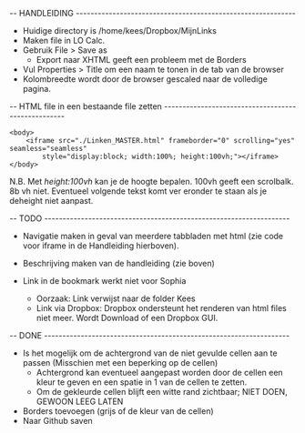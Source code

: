 -- HANDLEIDING ------------------------------------------------------------
- Huidige directory is /home/kees/Dropbox/MijnLinks
- Maken file in LO Calc.
- Gebruik File > Save as
    - Export naar XHTML geeft een probleem met de Borders
- Vul Properties > Title om een naam te tonen in de tab van de browser
- Kolombreedte wordt door de browser gescaled naar de volledige pagina.

-- HTML file in een bestaande file zetten ---------------------------------------------------
```
<body>
    <iframe src="./Linken_MASTER.html" frameborder="0" scrolling="yes" seamless="seamless"
        style="display:block; width:100%; height:100vh;"></iframe>
</body>
```
N.B. Met _height:100vh_ kan je de hoogte bepalen. 100vh geeft een scrolbalk. 8b vh niet.
Eventueel volgende tekst komt ver eronder te staan als je deheight niet aanpast.

-- TODO -------------------------------------------------------------------
- Navigatie maken in geval van meerdere tabbladen met html (zie code voor iframe in de Handleiding hierboven).

- Beschrijving maken van de handleiding (zie boven)
- Link in de bookmark werkt niet voor Sophia
    - Oorzaak: Link verwijst naar de folder Kees
    - Link via Dropbox: Dropbox ondersteunt het renderen van html files niet meer. Wordt Download of een Dropbox GUI.

-- DONE -------------------------------------------------------------------
- Is het mogelijk om de achtergrond van de niet gevulde cellen aan te passen (Misschien met een beperking op de cellen)
    - Achtergrond kan eventueel aangepast worden door de cellen een kleur te geven en een spatie in 1 van de cellen te zetten.
    - Om de gekleurde cellen blijft een witte rand zichtbaar; NIET DOEN, GEWOON LEEG LATEN
- Borders toevoegen (grijs of de kleur van de cellen)
- Naar Github saven